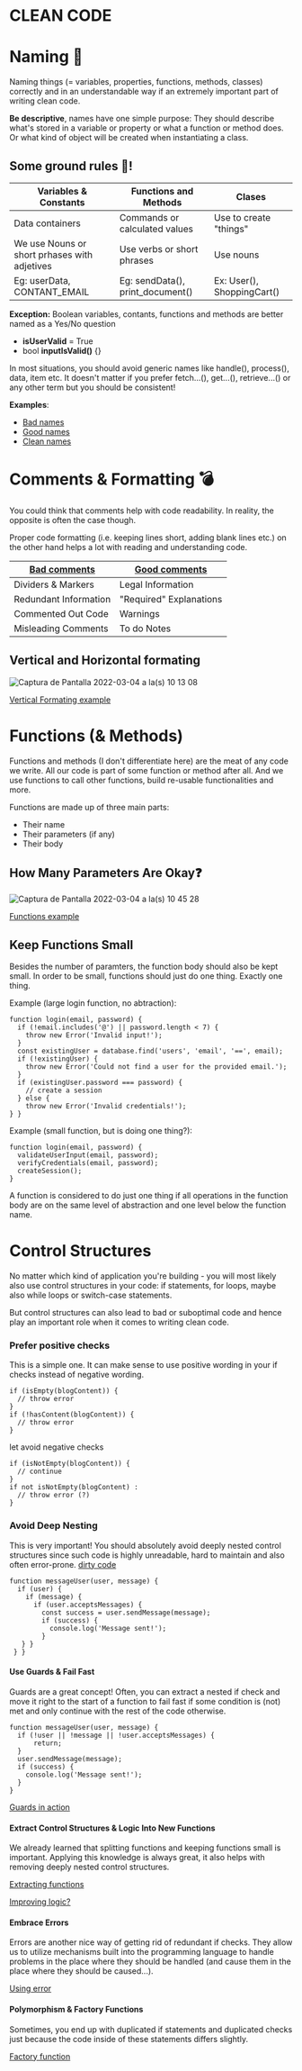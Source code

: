 # CLEAN CODE

# Naming :notebook:

Naming things (= variables, properties, functions, methods, classes) correctly and in an understandable way if an extremely important part of writing clean code.

**Be descriptive**, names have one simple purpose: They should describe what's stored in a variable or property or what a function or method does. Or what kind of object will be created when instantiating a class.

## Some ground rules :facepunch:!
| Variables & Constants  | Functions and Methods | Clases |
| ------------- | ------------- | ------------- |
| Data containers  | Commands or calculated values | Use to create "things"  |
| We use Nouns or short prhases with adjetives  | Use verbs or short phrases | Use nouns |
| Eg: userData, CONTANT_EMAIL | Eg: sendData(), print_document() | Ex: User(), ShoppingCart() |

**Exception:** Boolean variables, contants, functions and methods are better named as a Yes/No question
- **isUserValid** = True
- bool **inputIsValid()** {}

In most situations, you should avoid generic names like handle(), process(), data, item etc.
It doesn't matter if you prefer fetch...(), get...(), retrieve...() or any other term but you should be consistent!

**Examples**:
- [Bad names](https://github.com/ioet/clean-code-challenge/blob/main/naming_Examples/01-bad-name-examples.py)
- [Good names](https://github.com/ioet/clean-code-challenge/blob/main/naming_Examples/02-better-name-examples.py)
- [Clean names](https://github.com/ioet/clean-code-challenge/blob/main/naming_Examples/03-clean-name-examples.py)

# Comments & Formatting :bomb:

You could think that comments help with code readability. In reality, the opposite is often the case though.

Proper code formatting (i.e. keeping lines short, adding blank lines etc.) on the other hand helps a lot with reading and understanding code.

| [Bad comments](https://github.com/ioet/clean-code-challenge/blob/main/good_bad_comments/bad-comments.ts)  | [Good comments](https://github.com/ioet/clean-code-challenge/blob/main/good_bad_comments/good-comments.ts) |
| ------------- | ------------- |
| Dividers & Markers  | Legal Information |
| Redundant Information | "Required" Explanations |
| Commented Out Code | Warnings |
| Misleading Comments | To do Notes |

## Vertical and Horizontal formating
![Captura de Pantalla 2022-03-04 a la(s) 10 13 08](https://user-images.githubusercontent.com/11364767/156788869-930be01f-8cc2-412f-ac99-23068626f32d.png)

[Vertical Formating example](https://github.com/ioet/clean-code-challenge/blob/main/good_bad_comments/vertical-formatting.js)

# Functions (& Methods)

Functions and methods (I don't differentiate here) are the meat of any code we write. All our code is part of some function or method after all. And we use functions to call other functions, build re-usable functionalities and more.

Functions are made up of three main parts:
- Their name
- Their parameters (if any) 
- Their body

## How Many Parameters Are Okay:question:
![Captura de Pantalla 2022-03-04 a la(s) 10 45 28](https://user-images.githubusercontent.com/11364767/156794656-73b81113-8261-467b-9b36-aa8a4c157415.png)

[Functions example](https://github.com/ioet/clean-code-challenge/tree/main/functions_examples)


## Keep Functions Small
Besides the number of paramters, the function body should also be kept small. In order to be small, functions should just do one thing. Exactly one thing.

Example (large login function, no abtraction):
```
function login(email, password) {
  if (!email.includes('@') || password.length < 7) {
    throw new Error('Invalid input!');
  }
  const existingUser = database.find('users', 'email', '==', email);
  if (!existingUser) {
    throw new Error('Could not find a user for the provided email.');
  }
  if (existingUser.password === password) {
    // create a session
  } else {
    throw new Error('Invalid credentials!');
} }
```

Example (small function, but is doing one thing?):
```
function login(email, password) {
  validateUserInput(email, password);
  verifyCredentials(email, password);
  createSession();
}
```

A function is considered to do just one thing if all operations in the function body are on
the same level of abstraction and one level below the function name.

# Control Structures
No matter which kind of application you're building - you will most likely also use control structures in your code: if statements, for loops, maybe also while loops or switch-case statements.

But control structures can also lead to bad or suboptimal code and hence play an important role when it comes to writing clean code.

### Prefer positive checks
This is a simple one. It can make sense to use positive wording in your if checks instead of negative wording.
```
if (isEmpty(blogContent)) {
  // throw error
}
if (!hasContent(blogContent)) {
  // throw error
}
```

let avoid negative checks
```
if (isNotEmpty(blogContent)) {
  // continue
}
if not isNotEmpty(blogContent) :
  // throw error (?)
}
```

### Avoid Deep Nesting
This is very important! You should absolutely avoid deeply nested control structures since such code is highly unreadable, hard to maintain and also often error-prone.
[dirty code](https://github.com/ioet/clean-code-challenge/blob/main/control_structure_examples/01-dirty-control-structures.js)

```
function messageUser(user, message) {
  if (user) {
    if (message) {
      if (user.acceptsMessages) {
        const success = user.sendMessage(message);
        if (success) {
          console.log('Message sent!');
        }
   } }
 } }
```


#### Use Guards & Fail Fast
Guards are a great concept! Often, you can extract a nested if check and move it right to the start of a function to fail fast if some condition is (not) met and only continue with the rest of the code otherwise.

```
function messageUser(user, message) {
  if (!user || !message || !user.acceptsMessages) {
      return;
  }
  user.sendMessage(message);
  if (success) {
    console.log('Message sent!');
  }
}
```

[Guards in action](https://github.com/ioet/clean-code-challenge/blob/main/control_structure_examples/02-guard.js)


#### Extract Control Structures & Logic Into New Functions
We already learned that splitting functions and keeping functions small is important. Applying this knowledge is always great, it also helps with removing deeply nested control structures.

[Extracting functions](https://github.com/ioet/clean-code-challenge/blob/main/control_structure_examples/03-extract-functions.js)

[Improving logic?](https://github.com/ioet/clean-code-challenge/blob/main/control_structure_examples/04-invert-logic.js)


#### Embrace Errors
Errors are another nice way of getting rid of redundant if checks. They allow us to utilize mechanisms built into the programming language to handle problems in the place where they should be handled (and cause them in the place where they should be caused...).

[Using error](https://github.com/ioet/clean-code-challenge/blob/main/control_structure_examples/05-use-errors.js)

#### Polymorphism & Factory Functions
Sometimes, you end up with duplicated if statements and duplicated checks just because the code inside of these statements differs slightly.

[Factory function](https://github.com/ioet/clean-code-challenge/blob/main/control_structure_examples/07-factory-functions.js)


